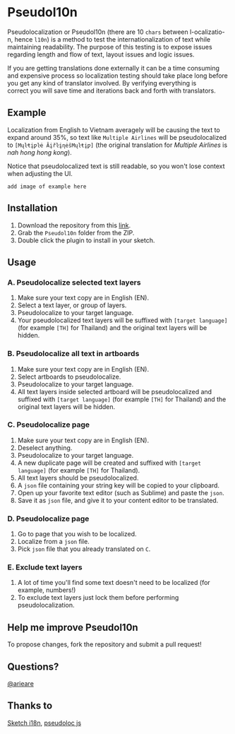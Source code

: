 # Pseudol10n
Pseudolocalization or Pseudol10n (there are 10 `chars` between l-ocalizatio-n, hence `l10n`) is a method to test the internationalization of text while maintaining readability. The purpose of this testing is to expose issues regarding length and flow of text, layout issues and logic issues.

If you are getting translations done externally it can be a time consuming and expensive process so localization testing should take place long before you get any kind of translator involved. By verifying everything is correct you will save time and iterations back and forth with translators.

## Example
Localization from English to Vietnam averagely will be causing the text to expand around 35%, so text like `Multiple Airlines` will be pseudolocalized to `[Mųŀŧįƿŀė ȂįřŀįƞėšMųŀŧįƿ]` (the original translation for *Multiple Airlines* is *nah hong hong kong*).

Notice that pseudolocalized text is still readable, so you won't lose context when adjusting the UI.

`add image of example here`

## Installation
1. Download the repository from this [link](#!).
2. Grab the `Pseudol10n` folder from the ZIP.
3. Double click the plugin to install in your sketch.

## Usage
### A. Pseudolocalize selected text layers
1. Make sure your text copy are in English (EN).
2. Select a text layer, or group of layers.
3. Pseudolocalize to your target language.
4. Your pseudolocalized text layers will be suffixed with `[target language]` (for example `[TH]` for Thailand) and the original text layers will be hidden.

### B. Pseudolocalize all text in artboards
1. Make sure your text copy are in English (EN).
2. Select artboards to pseudolocalize.
3. Pseudolocalize to your target language.
4. All text layers inside selected artboard will be pseudolocalized and suffixed with `[target language]` (for example `[TH]` for Thailand) and the original text layers will be hidden.

### C. Pseudolocalize page
1. Make sure your text copy are in English (EN).
2. Deselect anything.
3. Pseudolocalize to your target language.
4. A new duplicate page will be created and suffixed with `[target language]` (for example `[TH]` for Thailand).
5. All text layers should be pseudolocalized.
6. A `json` file containing your string key will be copied to your clipboard.
7. Open up your favorite text editor (such as Sublime) and paste the `json`.
8. Save it as `json` file, and give it to your content editor to be translated.

### D. Pseudolocalize page
1. Go to page that you wish to be localized.
2. Localize from a `json` file.
3. Pick `json` file that you already translated on `C`.

### E. Exclude text layers
1. A lot of time you'll find some text doesn't need to be localized (for example, numbers!)
2. To exclude text layers just lock them before performing pseudolocalization.

## Help me improve Pseudol10n
To propose changes, fork the repository and submit a pull request!

## Questions?
[@arieare](http://twitter.com/arieare)

## Thanks to
[Sketch i18n](https://github.com/kristof/sketch-i18n), [pseudoloc js](https://github.com/bunkat/pseudoloc)
